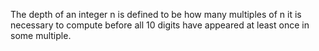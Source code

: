 The depth of an integer n is defined to be how many multiples of n it is necessary
to compute before all 10 digits have appeared at least once in some multiple.
